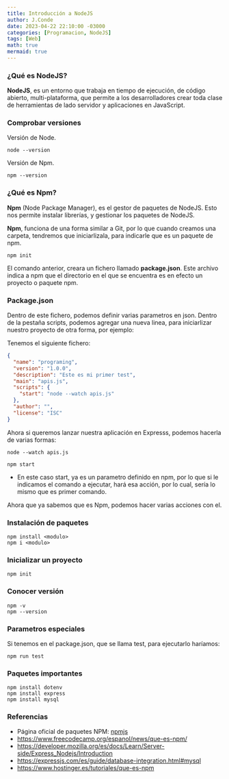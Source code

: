 ```yaml
---
title: Introducción a NodeJS
author: J.Conde
date: 2023-04-22 22:10:00 -03000 
categories: [Programacion, NodeJS]
tags: [Web]
math: true
mermaid: true
---
```



### ¿Qué es NodeJS?

**NodeJS**, es un entorno que trabaja en tiempo de ejecución, de código abierto, multi-plataforma, que permite a los desarrolladores crear toda clase de herramientas de lado servidor y aplicaciones en JavaScript.

### Comprobar versiones 

Versión de Node. 

```node 
node --version 
```

Versión de Npm. 

```node
npm --version
```

### ¿Qué es Npm?

**Npm** (Node Package Manager), es el gestor de paquetes de NodeJS. Esto nos permite instalar librerías, y gestionar  los paquetes de NodeJS. 

**Npm**, funciona de una forma similar a Git, por lo que cuando creamos una carpeta, tendremos que iniciarlizala, para indicarle que es un paquete de npm. 

```node 
npm init
```

El comando anterior, creara un fichero llamado **package.json**. Este archivo indica a npm que el directorio en el que se encuentra es en efecto un proyecto o paquete npm. 

### Package.json 

Dentro de este fichero, podemos definir varias parametros en json. Dentro de la pestaña scripts, podemos agregar una nueva linea, para iniciarlizar nuestro proyecto de otra forma, por ejemplo: 

Tenemos el siguiente fichero: 

```json 
{
  "name": "programing",
  "version": "1.0.0",
  "description": "Este es mi primer test",
  "main": "apis.js",
  "scripts": {
    "start": "node --watch apis.js"
  },
  "author": "",
  "license": "ISC"
}
```

Ahora si queremos lanzar nuestra aplicación en Expresss, podemos hacerla de varias formas: 

```node
node --watch apis.js
```

```node
npm start 
```

* En este caso start, ya es un parametro definido en npm, por lo que si le indicamos el comando a ejecutar, hará esa acción, por lo cual, sería lo mismo que es primer comando. 

Ahora que ya sabemos que es Npm, podemos hacer varias acciones con el.

### Instalación de paquetes 

```node 
npm install <modulo> 
npm i <modulo>
```

### Inicializar un proyecto 

```node 
npm init
```

### Conocer versión 

```node 
npm -v 
npm --version 
```

### Parametros especiales

Si tenemos en el package.json, que se llama test, para ejecutarlo haríamos: 

```node 
npm run test 
```

### Paquetes importantes 

```node 
npm install dotenv
npm install express
npm install mysql
```


### Referencias 

* Página oficial de paquetes NPM: [npmjs](https://npmjs.com/package)
* https://www.freecodecamp.org/espanol/news/que-es-npm/
* https://developer.mozilla.org/es/docs/Learn/Server-side/Express_Nodejs/Introduction 
* https://expressjs.com/es/guide/database-integration.html#mysql
* https://www.hostinger.es/tutoriales/que-es-npm